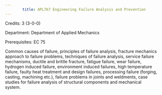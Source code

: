 ```yaml
---
        title: APL767 Engineering Failure Analysis and Prevention
---
```

Credits: 3 (3-0-0)

Department: Department of Applied Mechanics

Prerequisites: EC 75

Common causes of failure, principles of failure analysis, fracture mechanics approach to failure problems, techniques of failure analysis, service failure mechanisms, ductile and brittle fracture, fatigue failure, wear failure, hydrogen induced failure, environment induced failures, high temperature failure, faulty heat treatment and design failures, processing failure (forging, casting, machining etc.), failure problems in joints and weldments, case studies for failure analysis of structural components and mechanical system.